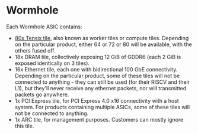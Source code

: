 # Wormhole

Each Wormhole ASIC contains:
* [80x Tensix tile](TensixTile/README.md), also known as worker tiles or compute tiles. Depending on the particular product, either 64 or 72 or 80 will be available, with the others fused off.
* 18x DRAM tile, collectively exposing 12 GiB of GDDR6 (each 2 GiB is exposed identically on 3 tiles).
* 16x Ethernet tile, each one with bidirectional 100 GbE connectivity. Depending on the particular product, some of these tiles will not be connected to anything - they can still be used (for their RISCV and their L1), but they'll never receive any ethernet packets, nor will transmitted packets go anywhere.
* 1x PCI Express tile, for PCI Express 4.0 x16 connectivity with a host system. For products containing multiple ASICs, some of these tiles will not be connected to anything.
* 1x ARC tile, for management purposes. Customers can mostly ignore this tile.
